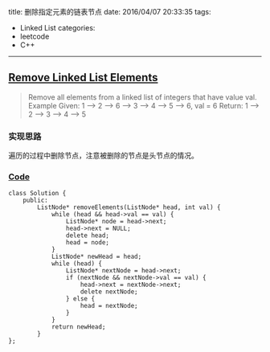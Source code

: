title: 删除指定元素的链表节点
date: 2016/04/07 20:33:35
tags:
- Linked List
categories:
- leetcode
- C++

---
## [Remove Linked List Elements](https://leetcode.com/problems/remove-linked-list-elements/)
> Remove all elements from a linked list of integers that have value val.
> Example
> Given: 1 --> 2 --> 6 --> 3 --> 4 --> 5 --> 6, val = 6
> Return: 1 --> 2 --> 3 --> 4 --> 5

### 实现思路
遍历的过程中删除节点，注意被删除的节点是头节点的情况。

### [Code](https://github.com/Finalcheat/leetcode/blob/master/src/Remove-Linked-List-Elements.cpp) 
```
class Solution {
    public:
        ListNode* removeElements(ListNode* head, int val) {
            while (head && head->val == val) {
                ListNode* node = head->next;
                head->next = NULL;
                delete head;
                head = node;
            }
            ListNode* newHead = head;
            while (head) {
                ListNode* nextNode = head->next;
                if (nextNode && nextNode->val == val) {
                    head->next = nextNode->next;
                    delete nextNode;
                } else {
                    head = nextNode;
                }
            }
            return newHead;
        }
};
```
